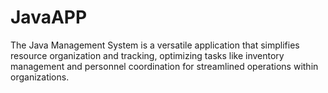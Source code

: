 # JavaAPP
The Java Management System is a versatile application that simplifies resource organization and tracking, optimizing tasks like inventory management and personnel coordination for streamlined operations within organizations.
